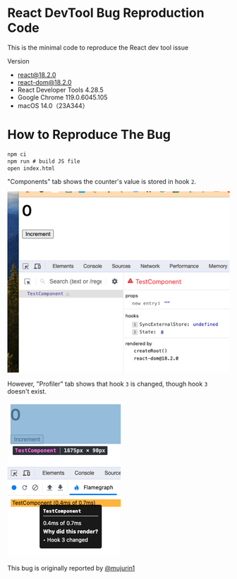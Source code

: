 # React DevTool Bug Reproduction Code

This is the minimal code to reproduce the React dev tool issue 

Version
- react@18.2.0
- react-dom@18.2.0
- React Developer Tools 4.28.5
- Google Chrome 119.0.6045.105
- macOS 14.0（23A344）

# How to Reproduce The Bug

```shell
npm ci
npm run # build JS file
open index.html
```

"Components" tab shows the counter's value is stored in hook `2`.

![image1.png](doc%2Fimage1.png)

However, "Profiler" tab shows that hook `3` is changed, though hook `3` doesn't exist.

![image2.png](doc%2Fimage2.png)


This bug is originally reported by [@mujurin1](https://github.com/mujurin1)

